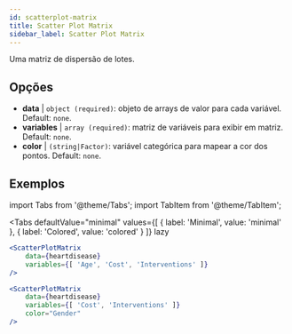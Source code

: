 ```yaml
---
id: scatterplot-matrix
title: Scatter Plot Matrix
sidebar_label: Scatter Plot Matrix
---
```


Uma matriz de dispersão de lotes.

## Opções

* __data__ | `object (required)`: objeto de arrays de valor para cada variável. Default: `none`.
* __variables__ | `array (required)`: matriz de variáveis para exibir em matriz. Default: `none`.
* __color__ | `(string|Factor)`: variável categórica para mapear a cor dos pontos. Default: `none`.


## Exemplos

import Tabs from '@theme/Tabs';
import TabItem from '@theme/TabItem';

<Tabs
    defaultValue="minimal"
    values={[
        { label: 'Minimal', value: 'minimal' },
        { label: 'Colored', value: 'colored' }
    ]}
    lazy
>

<TabItem value="minimal">

```jsx live
<ScatterPlotMatrix
    data={heartdisease} 
    variables={[ 'Age', 'Cost', 'Interventions' ]}
/>
```

</TabItem>

<TabItem value="colored">

```jsx live
<ScatterPlotMatrix
    data={heartdisease} 
    variables={[ 'Cost', 'Interventions' ]}
    color="Gender"
/>
```

</TabItem>

</Tabs>

